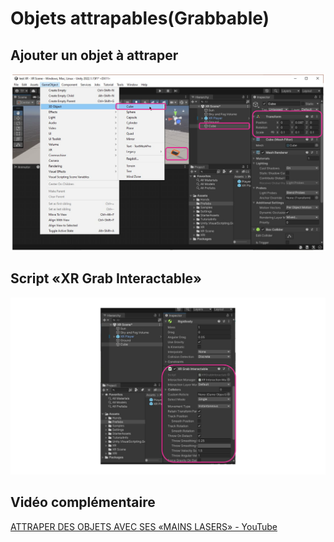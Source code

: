 # Objets attrapables(Grabbable)

## Ajouter un objet à attraper

![Ajoutez un cube](./Diapositive1.SVG)

## Script «XR Grab Interactable»

![Ajoutez le script «XR Grab Interactable» (un Component RigidBody sera automatiquement ajouté)](./Diapositive2.SVG)

## Vidéo complémentaire

[ATTRAPER DES OBJETS AVEC SES «MAINS LASERS» - YouTube](https://www.youtube.com/watch?v=5t906sblqHw)